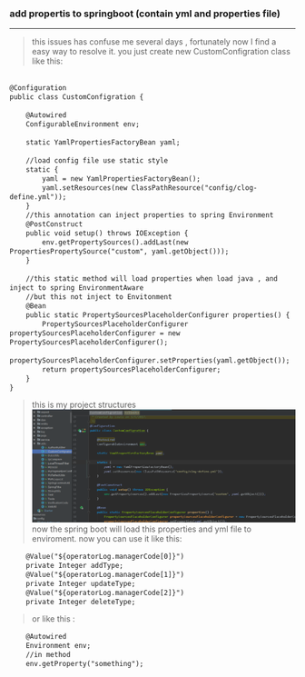 ### add propertis to springboot (contain yml and properties file)
---
> this issues has confuse me several days , fortunately now I find a easy way to  resolve it.
> you just create new CustomConfigration class like this:
```

@Configuration
public class CustomConfigration {

    @Autowired
    ConfigurableEnvironment env;

    static YamlPropertiesFactoryBean yaml;

    //load config file use static style
    static {
        yaml = new YamlPropertiesFactoryBean();
        yaml.setResources(new ClassPathResource("config/clog-define.yml"));
    }
    //this annotation can inject properties to spring Environment
    @PostConstruct
    public void setup() throws IOException {
        env.getPropertySources().addLast(new PropertiesPropertySource("custom", yaml.getObject()));
    }

    //this static method will load properties when load java , and inject to spring EnvironmentAware 
    //but this not inject to Envitonment
    @Bean
    public static PropertySourcesPlaceholderConfigurer properties() {
        PropertySourcesPlaceholderConfigurer propertySourcesPlaceholderConfigurer = new PropertySourcesPlaceholderConfigurer();
        propertySourcesPlaceholderConfigurer.setProperties(yaml.getObject());
        return propertySourcesPlaceholderConfigurer;
    }
}
```
> this is my project structures
> ![image help](images/projectstructures.png)
> now the spring boot will load this properties and yml file to enviroment.
> now you can use it like this:
```
    @Value("${operatorLog.managerCode[0]}")
    private Integer addType;
    @Value("${operatorLog.managerCode[1]}")
    private Integer updateType;
    @Value("${operatorLog.managerCode[2]}")
    private Integer deleteType;
```
> or like this :
```
    @Autowired
    Environment env;
    //in method
    env.getProperty("something");
```